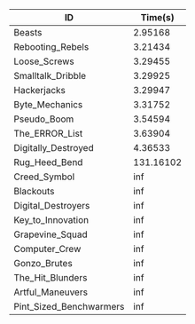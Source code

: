 |ID|Time(s)|
|-|-|
|Beasts|2.95168|
|Rebooting_Rebels|3.21434|
|Loose_Screws|3.29455|
|Smalltalk_Dribble|3.29925|
|Hackerjacks|3.29947|
|Byte_Mechanics|3.31752|
|Pseudo_Boom|3.54594|
|The_ERROR_List|3.63904|
|Digitally_Destroyed|4.36533|
|Rug_Heed_Bend|131.16102|
|Creed_Symbol|inf|
|Blackouts|inf|
|Digital_Destroyers|inf|
|Key_to_Innovation|inf|
|Grapevine_Squad|inf|
|Computer_Crew|inf|
|Gonzo_Brutes|inf|
|The_Hit_Blunders|inf|
|Artful_Maneuvers|inf|
|Pint_Sized_Benchwarmers|inf|
